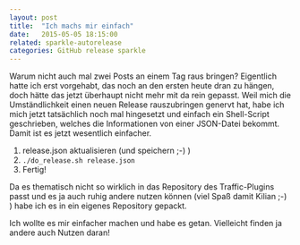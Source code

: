 ```yaml
---
layout: post
title:  "Ich machs mir einfach"
date:   2015-05-05 18:15:00
related: sparkle-autorelease
categories: GitHub release sparkle
---
```

Warum nicht auch mal zwei Posts an einem Tag raus bringen?
Eigentlich hatte ich erst vorgehabt, das noch an den ersten heute dran zu hängen, doch hätte das jetzt überhaupt nicht mehr mit da rein gepasst.
Weil mich die Umständlichkeit einen neuen Release rauszubringen genervt hat, habe ich mich jetzt tatsächlich noch mal hingesetzt und einfach ein Shell-Script geschrieben, welches die Informationen von einer JSON-Datei bekommt.
Damit ist es jetzt wesentlich einfacher.
1. release.json aktualisieren (und speichern ;-) )
2. `./do_release.sh release.json`
3. Fertig!

Da es thematisch nicht so wirklich in das Repository des Traffic-Plugins passt und es ja auch ruhig andere nutzen können (viel Spaß damit Kilian ;-) ) habe ich es in ein eigenes Repository gepackt.

Ich wollte es mir einfacher machen und habe es getan.
Vielleicht finden ja andere auch Nutzen daran!
